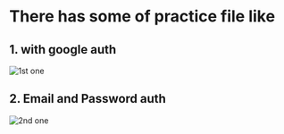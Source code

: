 # There has some of practice file like

## 1. with google auth
![1st one](https://i.ibb.co/GvkWTXJ/auto.jpg)

## 2. Email and Password auth
![2nd one](https://i.ibb.co/D1c81FZ/sign.jpg)

